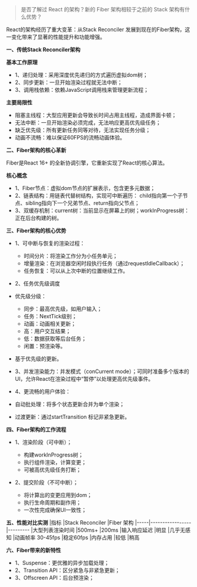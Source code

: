 > 是否了解过 React 的架构？新的 Fiber 架构相较于之前的 Stack 架构有什么优势？

React的架构经历了重大变革：从Stack Reconciler 发展到现在的Fiber架构，这一变化带来了显著的性能提升和功能增强。

**一、传统Stack Reconciler架构**

**基本工作原理**
- 1、递归处理：采用深度优先递归的方式遍历虚拟dom树；
- 2、同步更新：一旦开始渲染过程就无法中断；
- 3、调用栈依赖：依赖JavaScript调用栈来管理更新流程；

**主要局限性**
- 阻塞主线程：大型应用更新会导致长时间占用主线程，造成界面卡顿；
- 无法中断：一旦开始渲染必须完成，无法响应更高优先级任务；
- 缺乏优先级：所有更新任务同等对待，无法实现任务分级；
- 动画不流畅：难以保证60FPS的流畅动画体验。

**二、Fiber架构的核心革新**

Fiber是React 16+ 的全新协调引擎，它重新实现了React的核心算法。

**核心概念**
- 1、Fiber节点：虚拟dom节点的扩展表示，包含更多元数据；
- 2、链表结构：用链表代替树结构，实现可中断遍历： child指向第一个子节点、sibling指向下一个兄弟节点、return指向父节点；
- 3、双缓存机制：current树：当前显示在屏幕上的树；workInProgress树：正在后台构建的树。

**三、Fiber架构的核心优势**
- 1、可中断与恢复的渲染过程：
   - 时间分片：将渲染工作分为小任务单元；
   - 增量渲染：在浏览器空闲时段执行任务（通过requestIdleCallback）；
   - 任务恢复：可以从上次中断的位置继续工作。

- 2、任务优先级调度
- 优先级分级：
   - 同步：最高优先级，如用户输入；
   - 任务：NextTick级别；
   - 动画：动画相关更新；
   - 高：用户交互结果；
   - 低：数据获取等后台任务；
   - 闲置：预渲染等。
 
- 基于优先级的更新。
- 3、并发渲染能力：并发模式（conCurrent mode）；可同时准备多个版本的UI，允许React在渲染过程中“暂停”以处理更高优先级事件。
- 4、更流畅的用户体验：
- 自动批处理：将多个状态更新合并为单个渲染；
- 过渡更新：通过startTransition 标记非紧急更新。
 
**四、Fiber架构的工作流程**
- 1、渲染阶段（可中断）；
   - 构建workInProgress树；
   - 执行组件渲染，计算变更；
   - 可被高优先级任务打断；
 
- 2、提交阶段（不可中断）；
   - 将计算出的变更应用到dom；
   - 执行生命周期和副作用；
   - 一次性完成确保UI一致性；

 **五、性能对比实测**
|指标	|Stack Reconciler	|Fiber 架构
|-----|-----------------|---------
|大型列表渲染时间	|500ms+	|200ms
|输入响应延迟	|明显	|几乎无感知
|动画帧率	30-45fps	|稳定60fps
|内存占用	|较低	|稍高

**六、Fiber带来的新特性**
- 1、Suspense：更优雅的异步加载处理；
- 2、Transition API：区分紧急与非紧急更新；
- 3、Offscreen API：后台预渲染；




